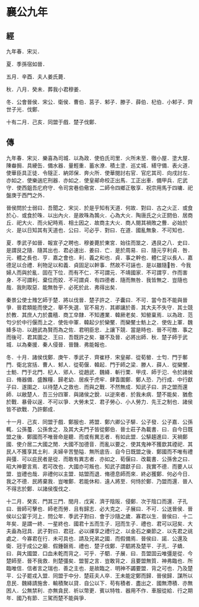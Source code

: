 # 襄公九年
## 經

九年春．宋災．

夏．季孫宿如晉．

五月．辛酉．夫人姜氏薨．

秋．八月．癸未．葬我小君穆姜．

冬．公會晉侯．宋公．衛侯．曹伯．莒子．邾子．滕子．薛伯．杞伯．小邾子．齊世子光．伐鄭．

十有二月．己亥．同盟于戲．楚子伐鄭．

## 傳

九年春．宋災．樂喜為司城．以為政．使伯氏司里．火所未至．徹小屋．塗大屋．陳畚挶．具綆缶．備水器．量輕重．蓄水潦．積土塗．巡丈城．繕守備．表火道．使華臣具正徒．令隧正．納郊保．奔火所．使華閱討右官．官庀其司．向戌討左．亦如之．使樂遄庀刑器．亦如之．使皇鄖命校正出馬．工正出車．備甲兵．庀武守．使西鉏吾庀府守．令司宮巷伯儆宮．二師令四鄉正敬享．祝宗用馬于四墉．祀盤庚于西門之外．

晉侯問於士弱曰．吾聞之．宋災．於是乎知有天道．何故．對曰．古之火正．或食於心．或食於咮．以出內火．是故咮為鶉火．心為大火．陶唐氏之火正閼伯．居商丘．祀大火．而火紀時焉．相土因之．故商主大火．商人閱其禍敗之釁．必始於火．是以日知其有天道也．公曰．可必乎．對曰．在道．國亂無象．不可知也．

夏．季武子如晉．報宣子之聘也．穆姜薨於東宮．始往而筮之．遇艮之八．史曰．是謂艮之隨．隨其出也．君必速出．姜曰．亡．是於周易．曰．隨元亨利貞．咎．元．體之長也．亨．嘉之會也．利．義之和也．貞．事之幹也．體仁足以長人．嘉德足以合禮．利物足以和義．貞固足以幹事．然故不可誣也．是以雖隨咎．今我婦人而與於亂．固在下位．而有不仁．不可謂元．不靖國家．不可謂亨．作而害身．不可謂利．棄位而姣．不可謂貞．有四德者．隨而無咎．我皆無之．豈隨也哉．我則取惡．能無咎乎．必死於此．弗得出矣．

秦景公使士雃乞師于楚．將以伐晉．楚子許之．子囊曰．不可．當今吾不能與晉爭．晉君類能而使之．舉不失選．官不易方．其卿讓於善．其大夫不失守．其士競於教．其庶人力於農穡．商工皁隸．不知遷業．韓厥老矣．知罃稟焉．以為政．范匄少於中行偃而上之．使佐中軍．韓起少於欒黶．而欒黶士魴上之．使佐上軍．魏絳多功．以趙武為賢而為之佐．君明臣忠．上讓下競．當是時也．晉不可敵．事之而後可．君其圖之．王曰．吾既許之矣．雖不及晉．必將出師．秋．楚子師于武城．以為秦援．秦人侵晉．晉饑．弗能報也．

冬．十月．諸侯伐鄭．庚午．季武子．齊崔杼．宋皇鄖．從荀罃．士匄．門于鄟門．衛北宮括．曹人．邾人．從荀偃．韓起．門于師之梁．滕人．薛人．從欒黶．士魴．門于北門．杞人．郳人．從趙武．魏絳．斬行栗．甲戌．師于氾．令於諸侯曰．脩器備．盛餱糧．歸老幼．居疾于虎牢．肆眚圍鄭．鄭人恐．乃行成．中行獻子曰．遂圍之．以待楚人之救也．而與之戰．不然無成．知武子曰．許之盟而還師．以敝楚人．吾三分四軍．與諸侯之銳．以逆來者．於我未病．楚不能矣．猶愈於戰．暴骨以逞．不可以爭．大勞未艾．君子勞心．小人勞力．先王之制也．諸侯皆不欲戰．乃許鄭成．

十一月．己亥．同盟于戲．鄭服也．將盟．鄭六卿公子騑．公子發．公子嘉．公孫輒．公孫蠆．公孫舍之．及其大夫門子皆從鄭伯．晉士莊子為載書．曰．自今日既盟之後．鄭國而不唯晉命是聽．而或有異志者．有如此盟．公騑趨進曰．天禍鄭國．使介居二大國之閒．大國不加德音．而亂以要之．使其鬼神不獲歆其禋祀．其民人不獲享其土利．夫婦辛苦墊隘．無所底告．自今日既盟之後．鄭國而不唯有禮與彊．可以庇民者是從．而敢有異志者．亦如之．荀偃曰．改載書．公孫舍之曰．昭大神要言焉．若可改也．大國亦可叛也．知武子謂獻子曰．我實不德．而要人以盟．豈禮也哉．非禮何以主盟．姑盟而退．脩德息師而來．終必獲鄭．何必今日．我之不德．民將棄我．豈唯鄭．若能休和．遠人將至．何恃於鄭．乃盟而還．晉人不得志於鄭．以諸侯復伐之．

十二月．癸亥．門其三門．閏月．戊寅．濟于陰阪．侵鄭．次于陰口而還．子孔曰．晉師可擊也．師老而勞．且有歸志．必大克之．子展曰．不可．公送晉侯．晉侯以公宴于河上．問公年．季武子對曰．會于沙隨之歲．寡君以生．晉侯曰．十二年矣．是謂一終．一星終也．國君十五而生子．冠而生子．禮也．君可以冠矣．大夫盍為冠具．武子對曰．君冠．必以祼享之禮行之．以金石之樂節之．以先君之祧處之．今寡君在行．未可具也．請及兄弟之國．而假備焉．晉侯曰．諾．公還及衛．冠于成公之廟．假鍾磬焉．禮也．楚子伐鄭．子駟將及楚平．子孔．子蟜．曰．與大國盟．口血未乾而背之．可乎．子駟．子展．曰．吾盟固云唯彊是從．今楚師至．晉不我救．則楚彊矣．盟誓之言．豈敢背之．且要盟無質．神弗臨也．所臨唯信．信者言之瑞也．善之主也．是故臨之．明神不蠲要盟．背之可也．乃及楚平．公子罷戎入盟．同盟于中分．楚莊夫人卒．王未能定鄭而歸．晉侯歸．謀所以息民．魏絳請施舍．輸積聚以貸．自公以下．苟有積者．盡出之．國無滯積．亦無困人．公無禁利．亦無貪民．祈以幣更．賓以特牲．器用不作．車服從給．行之期年．國乃有節．三駕而楚不能與爭．

